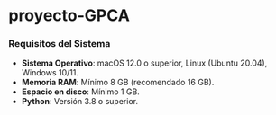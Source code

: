 # proyecto-GPCA

### Requisitos del Sistema
- **Sistema Operativo**: macOS 12.0 o superior, Linux (Ubuntu 20.04), Windows 10/11.
- **Memoria RAM**: Mínimo 8 GB (recomendado 16 GB).
- **Espacio en disco**: Mínimo 1 GB.
- **Python**: Versión 3.8 o superior.
